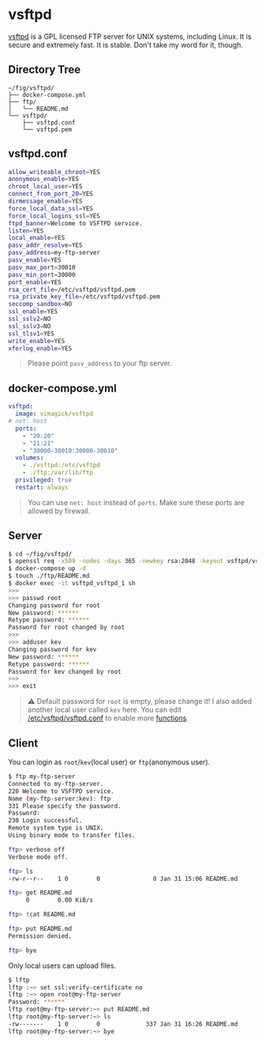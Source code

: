 vsftpd
======

[vsftpd][1] is a GPL licensed FTP server for UNIX systems, including Linux.
It is secure and extremely fast. It is stable. Don't take my word for it, though.

## Directory Tree

```
~/fig/vsftpd/
├── docker-compose.yml
├── ftp/
│   └── README.md
└── vsftpd/
    ├── vsftpd.conf
    └── vsftpd.pem
```

## vsftpd.conf

```bash
allow_writeable_chroot=YES
anonymous_enable=YES
chroot_local_user=YES
connect_from_port_20=YES
dirmessage_enable=YES
force_local_data_ssl=YES
force_local_logins_ssl=YES
ftpd_banner=Welcome to VSFTPD service.
listen=YES
local_enable=YES
pasv_addr_resolve=YES
pasv_address=my-ftp-server
pasv_enable=YES
pasv_max_port=30010
pasv_min_port=30000
port_enable=YES
rsa_cert_file=/etc/vsftpd/vsftpd.pem
rsa_private_key_file=/etc/vsftpd/vsftpd.pem
seccomp_sandbox=NO
ssl_enable=YES
ssl_sslv2=NO
ssl_sslv3=NO
ssl_tlsv1=YES
write_enable=YES
xferlog_enable=YES
```

> Please point `pasv_address` to your ftp server.

## docker-compose.yml

```yaml
vsftpd:
  image: vimagick/vsftpd
# net: host
  ports:
    - "20:20"
    - "21:21"
    - "30000-30010:30000-30010"
  volumes:
    - ./vsftpd:/etc/vsftpd
    - ./ftp:/var/lib/ftp
  privileged: true
  restart: always
```

> You can use `net: host` instead of `ports`.
> Make sure these ports are allowed by firewall.

## Server

```bash
$ cd ~/fig/vsftpd/
$ openssl req -x509 -nodes -days 365 -newkey rsa:2048 -keyout vsftpd/vsftpd.pem -out vsftpd/vsftpd.pem
$ docker-compose up -d
$ touch ./ftp/README.md
$ docker exec -it vsftpd_vsftpd_1 sh
>>>
>>> passwd root
Changing password for root
New password: ******
Retype password: ******
Password for root changed by root
>>>
>>> adduser kev
Changing password for kev
New password: ******
Retype password: ******
Password for kev changed by root
>>>
>>> exit
```

> :warning: Default password for `root` is empty, please change it!
> I also added another local user called `kev` here.
> You can edit [/etc/vsftpd/vsftpd.conf][2] to enable more [functions][3].

## Client

You can login as `root`/`kev`(local user) or `ftp`(anonymous user).

```bash
$ ftp my-ftp-server
Connected to my-ftp-server.
220 Welcome to VSFTPD service.
Name (my-ftp-server:kev): ftp
331 Please specify the password.
Password: 
230 Login successful.
Remote system type is UNIX.
Using binary mode to transfer files.

ftp> verbose off
Verbose mode off.

ftp> ls
-rw-r--r--    1 0        0               0 Jan 31 15:06 README.md

ftp> get README.md
     0        0.00 KiB/s

ftp> !cat README.md

ftp> put README.md
Permission denied.

ftp> bye
```

Only local users can upload files.

```bash
$ lftp
lftp :~> set ssl:verify-certificate no
lftp :~> open root@my-ftp-server
Password: ******
lftp root@my-ftp-server:~> put README.md
lftp root@my-ftp-server:~> ls
-rw-------    1 0        0             337 Jan 31 16:26 README.md
lftp root@my-ftp-server:~> bye
```

[1]: https://security.appspot.com/vsftpd.html
[2]: http://vsftpd.beasts.org/vsftpd_conf.html
[3]: https://wiki.archlinux.org/index.php/Very_Secure_FTP_Daemon
